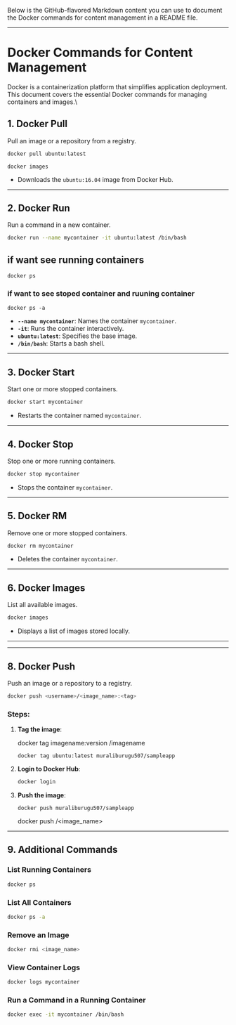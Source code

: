 
Below is the GitHub-flavored Markdown content you can use to document the Docker commands for content management in a README file.

---

# Docker Commands for Content Management

Docker is a containerization platform that simplifies application deployment. This document covers the essential Docker commands for managing containers and images.\


## **1. Docker Pull**
Pull an image or a repository from a registry.

```bash
docker pull ubuntu:latest
```

```
docker images
```

- Downloads the `ubuntu:16.04` image from Docker Hub.


---

## **2. Docker Run**
Run a command in a new container.

```bash
docker run --name mycontainer -it ubuntu:latest /bin/bash
```
## if want see running containers

```
docker ps
```

### if want to see stoped container and ruuning container 

```
docker ps -a
```

- **`--name mycontainer`**: Names the container `mycontainer`.
- **`-it`**: Runs the container interactively.
- **`ubuntu:latest`**: Specifies the base image.
- **`/bin/bash`**: Starts a bash shell.

---

## **3. Docker Start**
Start one or more stopped containers.

```bash
docker start mycontainer
```

- Restarts the container named `mycontainer`.

---

## **4. Docker Stop**
Stop one or more running containers.

```bash
docker stop mycontainer
```

- Stops the container `mycontainer`.

---

## **5. Docker RM**
Remove one or more stopped containers.

```bash
docker rm mycontainer
```

- Deletes the container `mycontainer`.

---

## **6. Docker Images**
List all available images.

```bash
docker images
```

- Displays a list of images stored locally.

---

---

## **8. Docker Push**
Push an image or a repository to a registry.

```bash
docker push <username>/<image_name>:<tag>
```

### Steps:
1. **Tag the image**:

   docker tag imagename:version <username>/imagename


   ```
   docker tag ubuntu:latest muraliburugu507/sampleapp
   ```
2. **Login to Docker Hub**:
   ```bash
   docker login
   ```
3. **Push the image**:

    ```
    docker push muraliburugu507/sampleapp
    ```


   
   docker push <username>/<image_name>


---

## **9. Additional Commands**

### **List Running Containers**
```bash
docker ps
```

### **List All Containers**
```bash
docker ps -a
```

### **Remove an Image**
```bash
docker rmi <image_name>
```

### **View Container Logs**
```bash
docker logs mycontainer
```

### **Run a Command in a Running Container**
```bash
docker exec -it mycontainer /bin/bash
```
